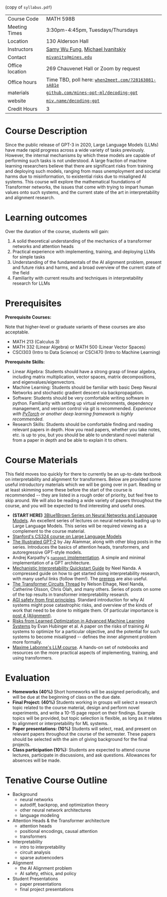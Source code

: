 (copy of `syllabus.pdf`)

|                   |                                                                                                   |
| :---------------- | :------------------------------------------------------------------------------------------------ |
| Course Code       | MATH 598B                                                                                         |
| Meeting Times     | 3:30pm-4:45pm, Tuesdays/Thursdays                                                                 |
| Location          | 130 Alderson Hall                                                                                 |
| Instructors       | [Samy Wu Fung](https://swufung.github.io), [Michael Ivanitskiy](https://mivanit.github.io)        |
| Contact           | [`mivanits@mines.edu`](mailto:mivanits@mines.edu)                                                 |
| Office location   | 269 Chauvenet Hall or Zoom by request                                                             |
| Office hours | Time TBD, poll here: [`when2meet.com/?28163081-sA81e`](https://www.when2meet.com/?28163081-sA81e) |
| materials  | [`github.com/mines-opt-ml/decoding-gpt`](https://github.com/mines-opt-ml/decoding-gpt)            |
| website    | [`miv.name/decoding-gpt`](https://miv.name/decoding-gpt)                                          |
| Credit Hours      | 3                                                                                                 |


# Course Description

Since the public release of GPT-3 in 2020, Large Language Models (LLMs) have made rapid progress across a wide variety of tasks previously. However, the internal mechanisms by which these models are capable of performing such tasks is not understood. A large fraction of machine learning researchers believe that there are significant risks from training and deploying such models, ranging from mass unemployment and societal harms due to misinformation, to existential risks due to misaligned AI systems. This course will explore the mathematical foundations of Transformer networks, the issues that come with trying to impart human values onto such systems, and the current state of the art in interpretability and alignment research.


# Learning outcomes

Over the duration of the course, students will gain:

1. A solid theoretical understanding of the mechanics of a transformer networks and attention heads
2. Practical experience with implementing, training, and deploying LLMs for simple tasks
3. Understanding of the fundamentals of the AI alignment problem, present and future risks and harms, and a broad overview of the current state of the field
4. Familiarity with current results and techniques in interpretability research for LLMs

# Prerequisites

**Prerequisite Courses:**

Note that higher-level or graduate variants of these courses are also acceptable.

- MATH 213 (Calculus 3)
- MATH 332 (Linear Algebra) or MATH 500 (Linear Vector Spaces)
- CSCI303 (Intro to Data Science) or CSCI470 (Intro to Machine Learning)

**Prerequisite Skills:**

- Linear Algebra: Students should have a strong grasp of linear algebra, including matrix multiplication, vector spaces, matrix decompositions, and eigenvalues/eigenvectors.
- Machine Learning: Students should be familiar with basic Deep Neural Networks and stochastic gradient descent via backpropagation.
- Software: Students should be very comfortable writing software in python. Familiarity with setting up virtual environments, dependency management, and version control via git is recommended. *Experience with [PyTorch](https://pytorch.org) or another deep learning framework is highly recommended.*
- Research Skills: Students should be comfortable finding and reading relevant papers in depth. How you read papers, whether you take notes, etc. is up to you, but you should be able to understand novel material from a paper in depth and be able to explain it to others.

# Course Materials

This field moves too quickly for there to currently be an up-to-date textbook on interpretability and alignment for transformers. Below are provided some useful introductory materials which we will be going over in part. Reading or at least skimming some these before the start of the course is recommended -- they are listed in a rough order of priority, but feel free to skip around. We will also be reading a wide variety of papers throughout the course, and you will be expected to find interesting and useful ones.

- **(START HERE)** [3Blue1Brown Series on Neural Networks and Language Models](https://www.youtube.com/watch?v=aircAruvnKk&list=PLZHQObOWTQDNU6R1_67000Dx_ZCJB-3pi). An excellent series of lectures on neural networks leading up to Large Language Models. This series will be required viewing as a complement to the course material.
- [Stanford's CS324 course on Large Language Models](https://stanford-cs324.github.io/winter2022/)
- [The Illustrated GPT-2](https://jalammar.github.io/illustrated-gpt2/) by Jay Alammar, along with other blog posts in the series. Introduces the basics of attention heads, transformers, and autoregressive GPT-style models.
- Andrej Karpathy's [`nanogpt` implementation](https://github.com/karpathy/nanoGPT). A simple and minimal implementation of a GPT architecture.
- [Mechanistic Interpretability Quickstart Guide](https://www.neelnanda.io/mechanistic-interpretability/quickstart) by Neel Nanda. A compressed guide on how to get started doing interpretability research, with many useful links (follow them!). The [prereqs](https://www.neelnanda.io/mechanistic-interpretability/prereqs) are also useful.
- [The Transformer Circuits Thread](https://transformer-circuits.pub/2021/framework/index.html) by Nelson Elhage, Neel Nanda, Catherine Olsson, Chris Olah, and many others. Series of posts on some of the top results in transformer interpretability research.
- [AGI safety from first principles](https://www.alignmentforum.org/s/mzgtmmTKKn5MuCzFJ). Standard introduction for why AI systems might pose catastrophic risks, and overview of the kinds of work that need to be done to mitigate them. Of particular importance is [post 4 (Alignment)](https://www.alignmentforum.org/s/mzgtmmTKKn5MuCzFJ/p/PvA2gFMAaHCHfMXrw).
- [Risks from Learned Optimization in Advanced Machine Learning Systems](https://arxiv.org/abs/1906.01820) by Evan Hubinger et al. A paper on the risks of training AI systems to optimize for a particular objective, and the potential for such systems to become misaligned -- defines the inner alignment problem more formally.
- [Maxime Labonne's LLM course](https://github.com/mlabonne/llm-course/tree/main). A hands-on set of notebooks and resources on the more practical aspects of implementing, training, and using transformers.


# Evaluation

- **Homeworks (40%)** Short homeworks will be assigned periodically, and will be due at the beginning of class on the due date.
- **Final Project: (40%)** Students working in groups will select a research topic related to the course material, design and perform novel experiments, and write a 10-15 page report on their findings. Example topics will be provided, but topic selection is flexible, as long as it relates to alignment or interpretability for ML systems.
- **Paper presentations: (10%)** Students will select, read, and present on relevant papers throughout the course of the semester. These papers should be selected with the aim of giving background for the final projects. 
- **Class participation (10%):** Students are expected to attend course lectures, participate in discussions, and ask questions. Allowances for absences will be made.

# Tenative Course Outline

- Background
	- neural networks
	- autodiff, backprop, and optimization theory
	- other neural network architectures
	- language modeling
- Attention Heads & the Transformer architecture
	- attention heads
	- positional encodings, causal attention
	- transformers
- Interpretability
	- intro to interpretability
	- circuit analysis
	- sparse autoencoders
- Alignment
	- the AI Alignment problem
	- AI safety, ethics, and policy
- Student Presentations
	- paper presentations
	- final project presentations